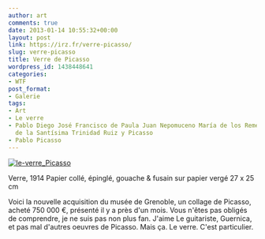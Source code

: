 ```yaml
---
author: art
comments: true
date: 2013-01-14 10:55:32+00:00
layout: post
link: https://irz.fr/verre-picasso/
slug: verre-picasso
title: Verre de Picasso
wordpress_id: 1438448641
categories:
- WTF
post_format:
- Galerie
tags:
- Art
- Le verre
- Pablo Diego José Francisco de Paula Juan Nepomuceno María de los Remedios Cipriano
  de la Santísima Trinidad Ruiz y Picasso
- Pablo Picasso
---
```


[![le-verre_Picasso](https://static.irz.fr/2013/01/le-verre_Picasso-275x300.jpg)](https://static.irz.fr/2013/01/le-verre_Picasso.jpg)


Verre, 1914
Papier collé, épinglé, gouache & fusain sur papier vergé
27 x 25 cm


Voici la nouvelle acquisition du musée de Grenoble, un collage de Picasso, acheté 750 000 €, présenté il y a près d'un mois. Vous n'êtes pas obligés de comprendre, je ne suis pas non plus fan. J'aime Le guitariste, Guernica, et pas mal d'autres oeuvres de Picasso. Mais ça. Le verre. C'est particulier.
